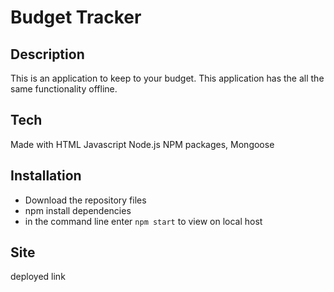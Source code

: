 # Budget Tracker

## Description
This is an application to keep to your budget. 
This application has the all the same functionality offline.
  
## Tech
Made with HTML Javascript Node.js NPM packages, Mongoose

## Installation 
- Download the repository files
- npm install dependencies
- in the command line enter `npm start` to view on local host

## Site

deployed link
